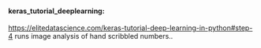 #### keras_tutorial_deeplearning:
https://elitedatascience.com/keras-tutorial-deep-learning-in-python#step-4 
runs image analysis of hand scribbled numbers..
